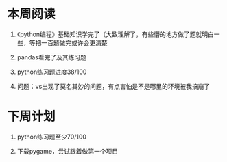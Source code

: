 # 本周阅读

1. 《python编程》基础知识学完了（大致理解了，有些懵的地方做了题就明白一些，等把一百题做完或许会更清楚

2. pandas看完了及其练习题

3. python练习题进度38/100

4. 问题：vs出现了莫名其妙的问题，有点害怕是不是哪里的环境被我搞崩了
   
   

# 下周计划

1. python练习题至少70/100

2. 下载pygame，尝试跟着做第一个项目

